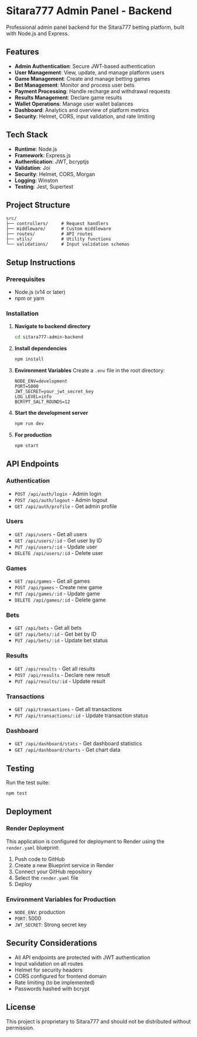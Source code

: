 # Sitara777 Admin Panel - Backend

Professional admin panel backend for the Sitara777 betting platform, built with Node.js and Express.

## Features

- **Admin Authentication**: Secure JWT-based authentication
- **User Management**: View, update, and manage platform users
- **Game Management**: Create and manage betting games
- **Bet Management**: Monitor and process user bets
- **Payment Processing**: Handle recharge and withdrawal requests
- **Results Management**: Declare game results
- **Wallet Operations**: Manage user wallet balances
- **Dashboard**: Analytics and overview of platform metrics
- **Security**: Helmet, CORS, input validation, and rate limiting

## Tech Stack

- **Runtime**: Node.js
- **Framework**: Express.js
- **Authentication**: JWT, bcryptjs
- **Validation**: Joi
- **Security**: Helmet, CORS, Morgan
- **Logging**: Winston
- **Testing**: Jest, Supertest

## Project Structure

```
src/
├── controllers/     # Request handlers
├── middleware/      # Custom middleware
├── routes/          # API routes
├── utils/           # Utility functions
└── validations/     # Input validation schemas
```

## Setup Instructions

### Prerequisites

- Node.js (v14 or later)
- npm or yarn

### Installation

1. **Navigate to backend directory**
   ```bash
   cd sitara777-admin-backend
   ```

2. **Install dependencies**
   ```bash
   npm install
   ```

3. **Environment Variables**
   Create a `.env` file in the root directory:
   ```env
   NODE_ENV=development
   PORT=5000
   JWT_SECRET=your_jwt_secret_key
   LOG_LEVEL=info
   BCRYPT_SALT_ROUNDS=12
   ```

4. **Start the development server**
   ```bash
   npm run dev
   ```

5. **For production**
   ```bash
   npm start
   ```

## API Endpoints

### Authentication
- `POST /api/auth/login` - Admin login
- `POST /api/auth/logout` - Admin logout
- `GET /api/auth/profile` - Get admin profile

### Users
- `GET /api/users` - Get all users
- `GET /api/users/:id` - Get user by ID
- `PUT /api/users/:id` - Update user
- `DELETE /api/users/:id` - Delete user

### Games
- `GET /api/games` - Get all games
- `POST /api/games` - Create new game
- `PUT /api/games/:id` - Update game
- `DELETE /api/games/:id` - Delete game

### Bets
- `GET /api/bets` - Get all bets
- `GET /api/bets/:id` - Get bet by ID
- `PUT /api/bets/:id` - Update bet status

### Results
- `GET /api/results` - Get all results
- `POST /api/results` - Declare new result
- `PUT /api/results/:id` - Update result

### Transactions
- `GET /api/transactions` - Get all transactions
- `PUT /api/transactions/:id` - Update transaction status

### Dashboard
- `GET /api/dashboard/stats` - Get dashboard statistics
- `GET /api/dashboard/charts` - Get chart data

## Testing

Run the test suite:
```bash
npm test
```

## Deployment

### Render Deployment

This application is configured for deployment to Render using the `render.yaml` blueprint:

1. Push code to GitHub
2. Create a new Blueprint service in Render
3. Connect your GitHub repository
4. Select the `render.yaml` file
5. Deploy

### Environment Variables for Production

- `NODE_ENV`: production
- `PORT`: 5000
- `JWT_SECRET`: Strong secret key

## Security Considerations

- All API endpoints are protected with JWT authentication
- Input validation on all routes
- Helmet for security headers
- CORS configured for frontend domain
- Rate limiting (to be implemented)
- Passwords hashed with bcrypt

## License

This project is proprietary to Sitara777 and should not be distributed without permission.